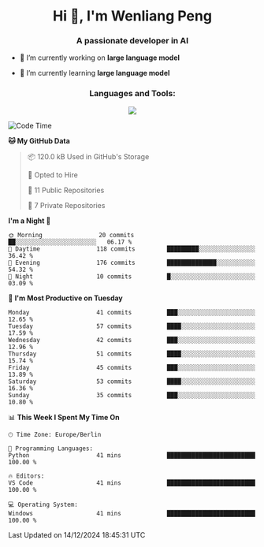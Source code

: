 <h1 align="center">Hi 👋, I'm Wenliang Peng</h1>
<h3 align="center">A passionate developer in AI</h3>

- 🔭 I’m currently working on **large language model**

- 🌱 I’m currently learning **large language model**

<!-- <h3 align="left">Connect with me:</h3> -->
<!-- <p align="left">
</p> -->

<h3 align="center">Languages and Tools:</h3>
<p align="center">
  <a href="https://skillicons.dev">
    <img src="https://skillicons.dev/icons?i=cpp,ros,docker,azure,git,linux,py,pytorch,cmake,githubactions,powershell,md&perline=6" />
  </a>
</p>


<!-- <p><img align="center" src="https://github-readme-stats.vercel.app/api/top-langs?username=bpwl0121&show_icons=true&locale=en&layout=compact" alt="bpwl0121" /></p> -->

<!-- <p><img align="center" src="https://github-readme-streak-stats.herokuapp.com/?user=bpwl0121&" alt="bpwl0121" /></p> -->

<!--START_SECTION:waka-->
![Code Time](http://img.shields.io/badge/Code%20Time-162%20hrs%2042%20mins-blue)

**🐱 My GitHub Data** 

> 📦 120.0 kB Used in GitHub's Storage 
 > 
> 💼 Opted to Hire
 > 
> 📜 11 Public Repositories 
 > 
> 🔑 7 Private Repositories 
 > 
**I'm a Night 🦉** 

```text
🌞 Morning                20 commits          ██░░░░░░░░░░░░░░░░░░░░░░░   06.17 % 
🌆 Daytime                118 commits         █████████░░░░░░░░░░░░░░░░   36.42 % 
🌃 Evening                176 commits         ██████████████░░░░░░░░░░░   54.32 % 
🌙 Night                  10 commits          █░░░░░░░░░░░░░░░░░░░░░░░░   03.09 % 
```
📅 **I'm Most Productive on Tuesday** 

```text
Monday                   41 commits          ███░░░░░░░░░░░░░░░░░░░░░░   12.65 % 
Tuesday                  57 commits          ████░░░░░░░░░░░░░░░░░░░░░   17.59 % 
Wednesday                42 commits          ███░░░░░░░░░░░░░░░░░░░░░░   12.96 % 
Thursday                 51 commits          ████░░░░░░░░░░░░░░░░░░░░░   15.74 % 
Friday                   45 commits          ███░░░░░░░░░░░░░░░░░░░░░░   13.89 % 
Saturday                 53 commits          ████░░░░░░░░░░░░░░░░░░░░░   16.36 % 
Sunday                   35 commits          ███░░░░░░░░░░░░░░░░░░░░░░   10.80 % 
```


📊 **This Week I Spent My Time On** 

```text
🕑︎ Time Zone: Europe/Berlin

💬 Programming Languages: 
Python                   41 mins             █████████████████████████   100.00 % 

🔥 Editors: 
VS Code                  41 mins             █████████████████████████   100.00 % 

💻 Operating System: 
Windows                  41 mins             █████████████████████████   100.00 % 
```


 Last Updated on 14/12/2024 18:45:31 UTC
<!--END_SECTION:waka-->
